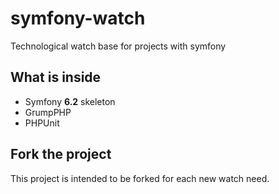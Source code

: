 # symfony-watch
Technological watch base for projects with symfony

## What is inside

- Symfony **6.2** skeleton
- GrumpPHP
- PHPUnit

## Fork the project

This project is intended to be forked for each new watch need.

